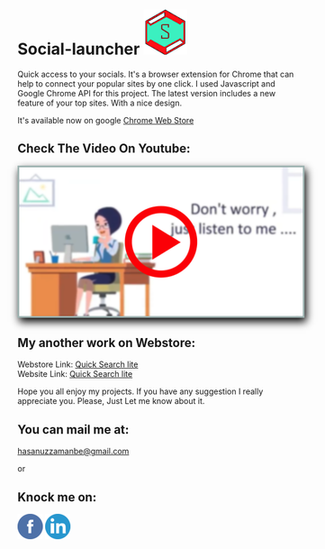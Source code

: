 # Social-launcher <img src="icon.png">
Quick access to your socials.
It's a browser extension for Chrome that can help to connect your popular sites by one click.
I used Javascript and Google Chrome API for this project.
The latest version includes a new feature of your top sites.
With a nice design.

It's available now on google <a href="https://chrome.google.com/webstore/detail/social-launcher/ioijhmpjoplcmckgaiggcoockjijmcim"> Chrome Web Store</a>

## Check The Video On Youtube:<br>
<a href="https://www.youtube.com/watch?v=kGrZRbSTQwY" target="_blank" ><img style="border: 3px solid rgb(158, 179, 177);
    box-shadow: black 3px 7px 14px;" src="vdo.png"></a>


## My another work on Webstore:
  Webstore Link:
  <a href="https://chrome.google.com/webstore/detail/quick-search-lite/boikedohmpklkpcmpkickjfnmalfbimf">Quick Search lite</a><br>
  Website Link:
  <a href="https://hasanuzzamanbe.github.io/quick-search-extension/">Quick Search lite</a><br>
  
Hope you all enjoy my projects.
If you have any suggestion I really appreciate you.
Please, Just Let me know about it.<br>
## You can mail me at:
 <a href="mailto:'hasanuzzamanbe@gmail.com'">hasanuzzamanbe@gmail.com</a>

or 
## Knock me on:<br>

<a href="https://www.facebook.com/shamim.reza.1029" target="_blank" ><img src="/images/fb_icon.png"></a>
<a href="https://www.linkedin.com/in/hasanuzzaman-shamim-307680115/" target="_blank" ><img src="/images/ln-icon.png"></a>

